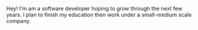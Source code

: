 Hey! I'm am a software developer hoping to grow through the next few years. I plan to finish my education then work under a small-medium scale company.
